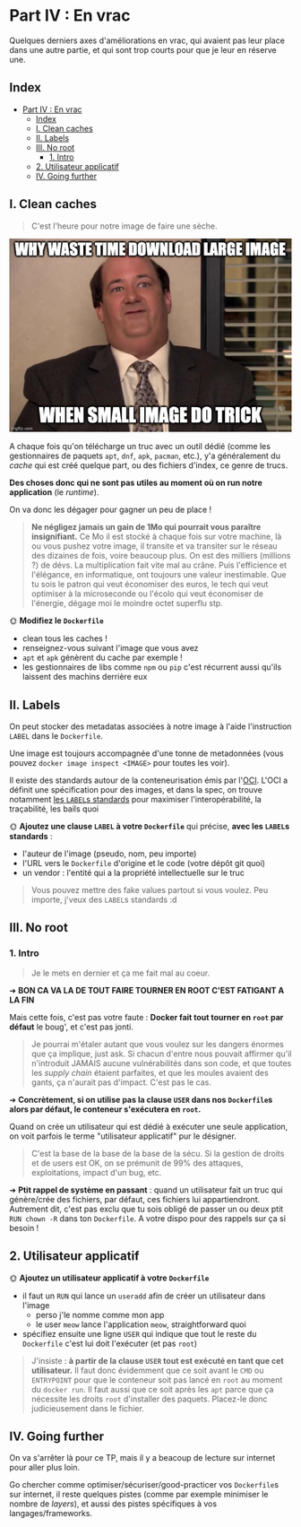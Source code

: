 # Part IV : En vrac

Quelques derniers axes d'améliorations en vrac, qui avaient pas leur place dans une autre partie, et qui sont trop courts pour que je leur en réserve une.

## Index

- [Part IV : En vrac](#part-iv--en-vrac)
  - [Index](#index)
  - [I. Clean caches](#i-clean-caches)
  - [II. Labels](#ii-labels)
  - [III. No root](#iii-no-root)
    - [1. Intro](#1-intro)
  - [2. Utilisateur applicatif](#2-utilisateur-applicatif)
  - [IV. Going further](#iv-going-further)

## I. Clean caches

> C'est l'heure pour notre image de faire une sèche.

![Smol image](./img/smol_image.jpg)

A chaque fois qu'on télécharge un truc avec un outil dédié (comme les gestionnaires de paquets `apt`, `dnf`, `apk`, `pacman`, etc.), y'a généralement du *cache* qui est créé quelque part, ou des fichiers d'index, ce genre de trucs.

**Des choses donc qui ne sont pas utiles au moment où on run notre application** (le *runtime*).

On va donc les dégager pour gagner un peu de place !

> **Ne négligez jamais un gain de 1Mo qui pourrait vous paraître insignifiant.** Ce Mo il est stocké à chaque fois sur votre machine, là ou vous pushez votre image, il transite et va transiter sur le réseau des dizaines de fois, voire beaucoup plus. On est des milliers (millions ?) de dévs. La multiplication fait vite mal au crâne. Puis l'efficience et l'élégance, en informatique, ont toujours une valeur inestimable. Que tu sois le patron qui veut économiser des euros, le tech qui veut optimiser à la microseconde ou l'écolo qui veut économiser de l'énergie, dégage moi le moindre octet superflu stp.

🌞 **Modifiez le `Dockerfile`**

- clean tous les caches !
- renseignez-vous suivant l'image que vous avez
- `apt` et `apk` génèrent du cache par exemple !
- les gestionnaires de libs comme `npm` ou `pip` c'est récurrent aussi qu'ils laissent des machins derrière eux

## II. Labels

On peut stocker des metadatas associées à notre image à l'aide l'instruction `LABEL` dans le `Dockerfile`.

Une image est toujours accompagnée d'une tonne de metadonnées (vous pouvez `docker image inspect <IMAGE>` pour toutes les voir).

Il existe des standards autour de la conteneurisation émis par l'[OCI](https://opencontainers.org/). L'OCI a définit une spécification pour des images, et dans la spec, on trouve notamment [les `LABEL`s standards](https://specs.opencontainers.org/image-spec/annotations/) pour maximiser l'interopérabilité, la traçabilité, les bails quoi

🌞 **Ajoutez une clause `LABEL` à votre `Dockerfile`** qui précise, **avec les `LABEL`s standards** :

- l'auteur de l'image (pseudo, nom, peu importe)
- l'URL vers le `Dockerfile` d'origine et le code (votre dépôt git quoi)
- un vendor : l'entité qui a la propriété intellectuelle sur le truc

> Vous pouvez mettre des fake values partout si vous voulez. Peu importe, j'veux des `LABEL`s standards :d

## III. No root

### 1. Intro

> Je le mets en dernier et ça me fait mal au coeur.

➜ **BON CA VA LA DE TOUT FAIRE TOURNER EN ROOT C'EST FATIGANT A LA FIN**

Mais cette fois, c'est pas votre faute : **Docker fait tout tourner en `root` par défaut** le boug', et c'est pas jonti.

> Je pourrai m'étaler autant que vous voulez sur les dangers énormes que ça implique, just ask. Si chacun d'entre nous pouvait affirmer qu'il n'introduit JAMAIS aucune vulnérabilités dans son code, et que toutes les *supply chain* étaient parfaites, et que les moules avaient des gants, ça n'aurait pas d'impact. C'est pas le cas.

➜ **Concrètement, si on utilise pas la clause `USER` dans nos `Dockerfile`s alors par défaut, le conteneur s'exécutera en `root`.**

Quand on crée un utilisateur qui est dédié à exécuter une seule application, on voit parfois le terme "utilisateur applicatif" pur le désigner.

> C'est la base de la base de la base de la sécu. Si la gestion de droits et de users est OK, on se prémunit de 99% des attaques, exploitations, impact d'un bug, etc.

➜ **Ptit rappel de système en passant** : quand un utilisateur fait un truc qui génère/crée des fichiers, par défaut, ces fichiers lui appartiendront. Autrement dit, c'est pas exclu que tu sois obligé de passer un ou deux ptit `RUN chown -R` dans ton `Dockerfile`. A votre dispo pour des rappels sur ça si besoin !

## 2. Utilisateur applicatif

🌞 **Ajoutez un utilisateur applicatif à votre `Dockerfile`**

- il faut un `RUN` qui lance un `useradd` afin de créer un utilisateur dans l'image
  - perso j'le nomme comme mon app
  - le user `meow` lance l'application `meow`, straightforward quoi
- spécifiez ensuite une ligne `USER` qui indique que tout le reste du `Dockerfile` c'est lui doit l'exécuter (et pas `root`)

> J'insiste : **à partir de la clause `USER` tout est exécuté en tant que cet utilisateur.** Il faut donc évidemment que ce soit avant le `CMD` ou `ENTRYPOINT` pour que le conteneur soit pas lancé en `root` au moment du `docker run`. Il faut aussi que ce soit après les `apt` parce que ça nécessite les droits `root` d'installer des paquets. Placez-le donc judicieusement dans le fichier.

## IV. Going further

On va s'arrêter là pour ce TP, mais il y a beacoup de lecture sur internet pour aller plus loin.

Go chercher comme optimiser/sécuriser/good-practicer vos `Dockerfile`s sur internet, il reste quelques pistes (comme par exemple minimiser le nombre de *layers*), et aussi des pistes spécifiques à vos langages/frameworks.
